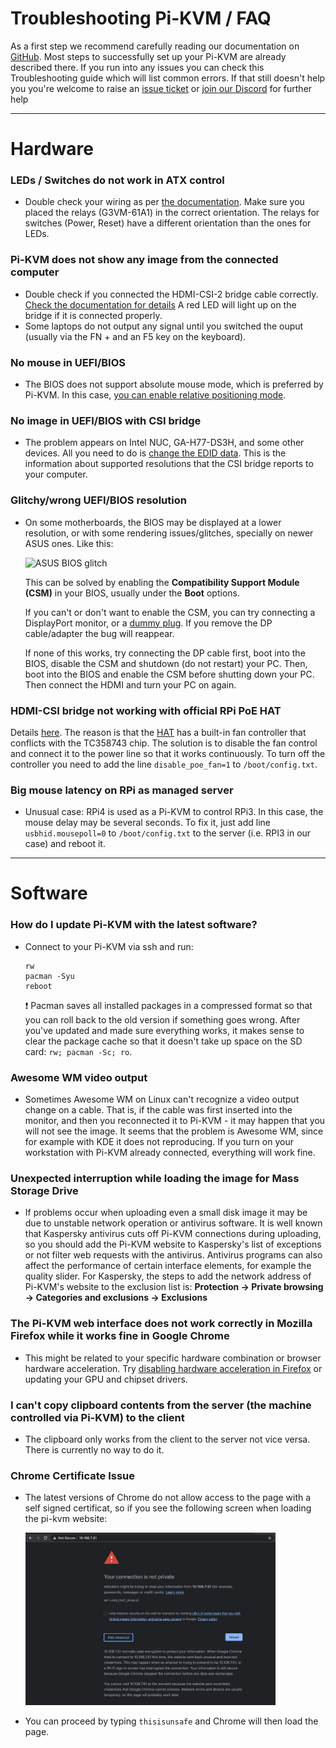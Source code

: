 # Troubleshooting Pi-KVM / FAQ
As a first step we recommend carefully reading our documentation on [GitHub](https://github.com/pikvm/pikvm). Most steps to successfully set up your Pi-KVM are already described there. If you run into any issues you can check this Troubleshooting guide which will list common errors. If that still doesn't help you you're welcome to raise an [issue ticket](https://github.com/pikvm/pikvm/issues) or [join our Discord](https://discord.gg/bpmXfz5) for further help

-----

# Hardware
### LEDs / Switches do not work in ATX control
- Double check your wiring as per [the documentation](/README.md#setting-up-the-v2). Make sure you placed the relays (G3VM-61A1) in the correct orientation. The relays for switches (Power, Reset) have a different orientation than the ones for LEDs.

### Pi-KVM does not show any image from the connected computer
- Double check if you connected the HDMI-CSI-2 bridge cable correctly. [Check the documentation for details](/README.md#for-the-hdmi-csi-bridge) A red LED will light up on the bridge if it is connected properly. 
- Some laptops do not output any signal until you switched the ouput (usually via the FN + and an F5 key on the keyboard). 

### No mouse in UEFI/BIOS
- The BIOS does not support absolute mouse mode, which is preferred by Pi-KVM. In this case, [you can enable relative positioning mode](mouse.md).

### No image in UEFI/BIOS with CSI bridge
- The problem appears on Intel NUC, GA-H77-DS3H, and some other devices. All you need to do is [change the EDID data](edid.md). This is the information about supported resolutions that the CSI bridge reports to your computer.

### Glitchy/wrong UEFI/BIOS resolution
- On some motherboards, the BIOS may be displayed at a lower resolution, or with some rendering issues/glitches, specially on newer ASUS ones. Like this:

  <img src="../img/bios_glitch.png" alt="ASUS BIOS glitch" width="400"/>

  This can be solved by enabling the **Compatibility Support Module (CSM)** in your BIOS, usually under the **Boot** options.

  If you can't or don't want to enable the CSM, you can try connecting a DisplayPort monitor, or a [dummy plug](http://amazon.com/s?k=displayport+dummy+plug). If you remove the DP cable/adapter the bug will reappear.

  If none of this works, try connecting the DP cable first, boot into the BIOS, disable the CSM and shutdown (do not restart) your PC. Then, boot into the BIOS and enable the CSM before shutting down your PC. Then connect the HDMI and turn your PC on again.

### HDMI-CSI bridge not working with official RPi PoE HAT
Details [here](https://github.com/pikvm/pikvm/issues/6). The reason is that the [HAT](https://www.raspberrypi.org/products/poe-hat) has a built-in fan controller that conflicts with the TC358743 chip. The solution is to disable the fan control and connect it to the power line so that it works continuously. To turn off the controller you need to add the line `disable_poe_fan=1` to `/boot/config.txt`.

### Big mouse latency on RPi as managed server
- Unusual case: RPi4 is used as a Pi-KVM to control RPi3. In this case, the mouse delay may be several seconds. To fix it, just add line `usbhid.mousepoll=0` to `/boot/config.txt` to the server (i.e. RPI3 in our case) and reboot it.

-----

# Software
### How do I update Pi-KVM with the latest software?
- Connect to your Pi-KVM via ssh and run:
  ```
  rw
  pacman -Syu
  reboot
  ```
  :exclamation: Pacman saves all installed packages in a compressed format so that you can roll back to the old version if something goes wrong. After you've updated and made sure everything works, it makes sense to clear the package cache so that it doesn't take up space on the SD card: `rw; pacman -Sc; ro`.

### Awesome WM video output
- Sometimes Awesome WM on Linux can't recognize a video output change on a cable. That is, if the cable was first inserted into the monitor, and then you reconnected it to Pi-KVM - it may happen that you will not see the image. It seems that the problem is Awesome WM, since for example with KDE it does not reproducing. If you turn on your workstation with Pi-KVM already connected, everything will work fine.

### Unexpected interruption while loading the image for Mass Storage Drive
- If problems occur when uploading even a small disk image it may be due to unstable network operation or antivirus software. It is well known that Kaspersky antivirus cuts off Pi-KVM connections during uploading, so you should add the Pi-KVM website to Kaspersky's list of exceptions or not filter web requests with the antivirus. Antivirus programs can also affect the performance of certain interface elements, for example the quality slider. For Kaspersky, the steps to add the network address of Pi-KVM's website to the exclusion list is: **Protection -> Private browsing -> Categories and exclusions -> Exclusions**

### The Pi-KVM web interface does not work correctly in Mozilla Firefox while it works fine in Google Chrome
- This might be related to your specific hardware combination or browser hardware acceleration. Try [disabling hardware acceleration in Firefox](https://support.mozilla.org/en-US/kb/hardware-acceleration-and-windowblinds-crash) or updating your GPU and chipset drivers.

### I can't copy clipboard contents from the server (the machine controlled via Pi-KVM) to the client
- The clipboard only works from the client to the server not vice versa. There is currently no way to do it.

### Chrome Certificate Issue
- The latest versions of Chrome do not allow access to the page with a self signed certificat, so if you see the following screen when loading the pi-kvm website:

  <img src="../img/chrome.png" alt="Chrome Blocking" width="400"/>
- You can proceed by typing ```thisisunsafe``` and Chrome will then load the page.

